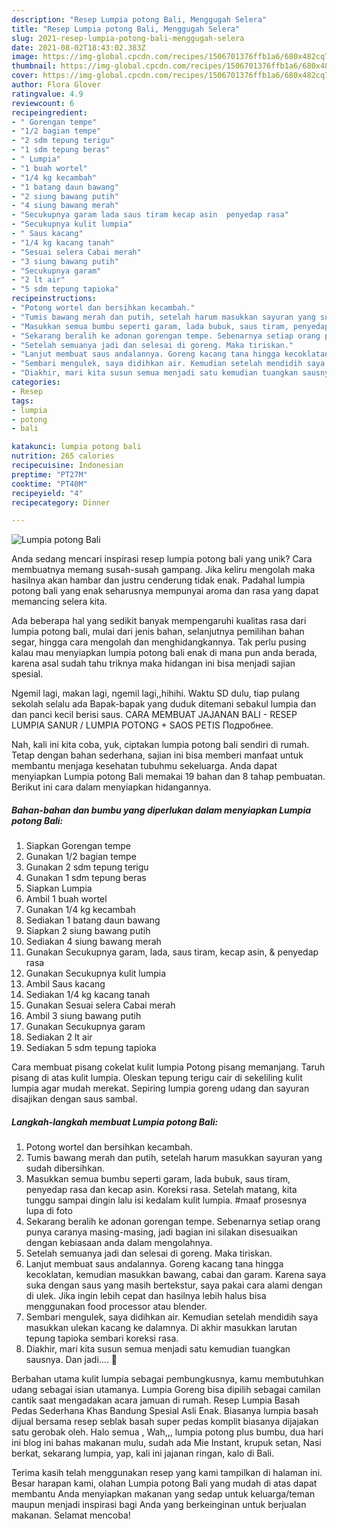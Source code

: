 ```yaml
---
description: "Resep Lumpia potong Bali, Menggugah Selera"
title: "Resep Lumpia potong Bali, Menggugah Selera"
slug: 2021-resep-lumpia-potong-bali-menggugah-selera
date: 2021-08-02T18:43:02.383Z
image: https://img-global.cpcdn.com/recipes/1506701376ffb1a6/680x482cq70/lumpia-potong-bali-foto-resep-utama.jpg
thumbnail: https://img-global.cpcdn.com/recipes/1506701376ffb1a6/680x482cq70/lumpia-potong-bali-foto-resep-utama.jpg
cover: https://img-global.cpcdn.com/recipes/1506701376ffb1a6/680x482cq70/lumpia-potong-bali-foto-resep-utama.jpg
author: Flora Glover
ratingvalue: 4.9
reviewcount: 6
recipeingredient:
- " Gorengan tempe"
- "1/2 bagian tempe"
- "2 sdm tepung terigu"
- "1 sdm tepung beras"
- " Lumpia"
- "1 buah wortel"
- "1/4 kg kecambah"
- "1 batang daun bawang"
- "2 siung bawang putih"
- "4 siung bawang merah"
- "Secukupnya garam lada saus tiram kecap asin  penyedap rasa"
- "Secukupnya kulit lumpia"
- " Saus kacang"
- "1/4 kg kacang tanah"
- "Sesuai selera Cabai merah"
- "3 siung bawang putih"
- "Secukupnya garam"
- "2 lt air"
- "5 sdm tepung tapioka"
recipeinstructions:
- "Potong wortel dan bersihkan kecambah."
- "Tumis bawang merah dan putih, setelah harum masukkan sayuran yang sudah dibersihkan."
- "Masukkan semua bumbu seperti garam, lada bubuk, saus tiram, penyedap rasa dan kecap asin. Koreksi rasa. Setelah matang, kita tunggu sampai dingin lalu isi kedalam kulit lumpia. #maaf prosesnya lupa di foto"
- "Sekarang beralih ke adonan gorengan tempe. Sebenarnya setiap orang punya caranya masing-masing, jadi bagian ini silakan disesuaikan dengan kebiasaan anda dalam mengolahnya."
- "Setelah semuanya jadi dan selesai di goreng. Maka tiriskan."
- "Lanjut membuat saus andalannya. Goreng kacang tana hingga kecoklatan, kemudian masukkan bawang, cabai dan garam. Karena saya suka dengan saus yang masih bertekstur, saya pakai cara alami dengan di ulek. Jika ingin lebih cepat dan hasilnya lebih halus bisa menggunakan food processor atau blender."
- "Sembari mengulek, saya didihkan air. Kemudian setelah mendidih saya masukkan ulekan kacang ke dalamnya. Di akhir masukkan larutan tepung tapioka sembari koreksi rasa."
- "Diakhir, mari kita susun semua menjadi satu kemudian tuangkan sausnya. Dan jadi.... 🤗"
categories:
- Resep
tags:
- lumpia
- potong
- bali

katakunci: lumpia potong bali 
nutrition: 265 calories
recipecuisine: Indonesian
preptime: "PT27M"
cooktime: "PT40M"
recipeyield: "4"
recipecategory: Dinner

---
```



![Lumpia potong Bali](https://img-global.cpcdn.com/recipes/1506701376ffb1a6/680x482cq70/lumpia-potong-bali-foto-resep-utama.jpg)

Anda sedang mencari inspirasi resep lumpia potong bali yang unik? Cara membuatnya memang susah-susah gampang. Jika keliru mengolah maka hasilnya akan hambar dan justru cenderung tidak enak. Padahal lumpia potong bali yang enak seharusnya mempunyai aroma dan rasa yang dapat memancing selera kita.

Ada beberapa hal yang sedikit banyak mempengaruhi kualitas rasa dari lumpia potong bali, mulai dari jenis bahan, selanjutnya pemilihan bahan segar, hingga cara mengolah dan menghidangkannya. Tak perlu pusing kalau mau menyiapkan lumpia potong bali enak di mana pun anda berada, karena asal sudah tahu triknya maka hidangan ini bisa menjadi sajian spesial.

Ngemil lagi, makan lagi, ngemil lagi,,hihihi. Waktu SD dulu, tiap pulang sekolah selalu ada Bapak-bapak yang duduk ditemani sebakul lumpia dan dan panci kecil berisi saus. CARA MEMBUAT JAJANAN BALI - RESEP LUMPIA SANUR / LUMPIA POTONG + SAOS PETIS Подробнее.


Nah, kali ini kita coba, yuk, ciptakan lumpia potong bali sendiri di rumah. Tetap dengan bahan sederhana, sajian ini bisa memberi manfaat untuk membantu menjaga kesehatan tubuhmu sekeluarga. Anda dapat menyiapkan Lumpia potong Bali memakai 19 bahan dan 8 tahap pembuatan. Berikut ini cara dalam menyiapkan hidangannya.

<!--inarticleads1-->

##### Bahan-bahan dan bumbu yang diperlukan dalam menyiapkan Lumpia potong Bali:

1. Siapkan  Gorengan tempe
1. Gunakan 1/2 bagian tempe
1. Gunakan 2 sdm tepung terigu
1. Gunakan 1 sdm tepung beras
1. Siapkan  Lumpia
1. Ambil 1 buah wortel
1. Gunakan 1/4 kg kecambah
1. Sediakan 1 batang daun bawang
1. Siapkan 2 siung bawang putih
1. Sediakan 4 siung bawang merah
1. Gunakan Secukupnya garam, lada, saus tiram, kecap asin, &amp; penyedap rasa
1. Gunakan Secukupnya kulit lumpia
1. Ambil  Saus kacang
1. Sediakan 1/4 kg kacang tanah
1. Gunakan Sesuai selera Cabai merah
1. Ambil 3 siung bawang putih
1. Gunakan Secukupnya garam
1. Sediakan 2 lt air
1. Sediakan 5 sdm tepung tapioka


Cara membuat pisang cokelat kulit lumpia Potong pisang memanjang. Taruh pisang di atas kulit lumpia. Oleskan tepung terigu cair di sekeliling kulit lumpia agar mudah merekat. Sepiring lumpia goreng udang dan sayuran disajikan dengan saus sambal. 

<!--inarticleads2-->

##### Langkah-langkah membuat Lumpia potong Bali:

1. Potong wortel dan bersihkan kecambah.
1. Tumis bawang merah dan putih, setelah harum masukkan sayuran yang sudah dibersihkan.
1. Masukkan semua bumbu seperti garam, lada bubuk, saus tiram, penyedap rasa dan kecap asin. Koreksi rasa. Setelah matang, kita tunggu sampai dingin lalu isi kedalam kulit lumpia. #maaf prosesnya lupa di foto
1. Sekarang beralih ke adonan gorengan tempe. Sebenarnya setiap orang punya caranya masing-masing, jadi bagian ini silakan disesuaikan dengan kebiasaan anda dalam mengolahnya.
1. Setelah semuanya jadi dan selesai di goreng. Maka tiriskan.
1. Lanjut membuat saus andalannya. Goreng kacang tana hingga kecoklatan, kemudian masukkan bawang, cabai dan garam. Karena saya suka dengan saus yang masih bertekstur, saya pakai cara alami dengan di ulek. Jika ingin lebih cepat dan hasilnya lebih halus bisa menggunakan food processor atau blender.
1. Sembari mengulek, saya didihkan air. Kemudian setelah mendidih saya masukkan ulekan kacang ke dalamnya. Di akhir masukkan larutan tepung tapioka sembari koreksi rasa.
1. Diakhir, mari kita susun semua menjadi satu kemudian tuangkan sausnya. Dan jadi.... 🤗


Berbahan utama kulit lumpia sebagai pembungkusnya, kamu membutuhkan udang sebagai isian utamanya. Lumpia Goreng bisa dipilih sebagai camilan cantik saat mengadakan acara jamuan di rumah. Resep Lumpia Basah Pedas Sederhana Khas Bandung Spesial Asli Enak. Biasanya lumpia basah dijual bersama resep seblak basah super pedas komplit biasanya dijajakan satu gerobak oleh. Halo semua , Wah,,, lumpia potong plus bumbu, dua hari ini blog ini bahas makanan mulu, sudah ada Mie Instant, krupuk setan, Nasi berkat, sekarang lumpia, yap, kali ini jajanan ringan, kalo di Bali. 

Terima kasih telah menggunakan resep yang kami tampilkan di halaman ini. Besar harapan kami, olahan Lumpia potong Bali yang mudah di atas dapat membantu Anda menyiapkan makanan yang sedap untuk keluarga/teman maupun menjadi inspirasi bagi Anda yang berkeinginan untuk berjualan makanan. Selamat mencoba!
